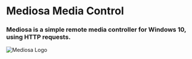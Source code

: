 <h1>Mediosa Media Control</h1>
<h3>Mediosa is a simple remote media controller for Windows 10, using HTTP requests.</h3>
<img src="insert_image_url_here" alt="Mediosa Logo">
